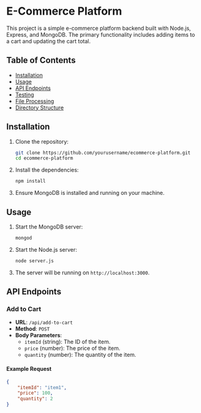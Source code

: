 # E-Commerce Platform

This project is a simple e-commerce platform backend built with Node.js, Express, and MongoDB. The primary functionality includes adding items to a cart and updating the cart total.

## Table of Contents

- [Installation](#installation)
- [Usage](#usage)
- [API Endpoints](#api-endpoints)
- [Testing](#testing)
- [File Processing](#file-processing)
- [Directory Structure](#directory-structure)

## Installation

1. Clone the repository:

    ```bash
    git clone https://github.com/yourusername/ecommerce-platform.git
    cd ecommerce-platform
    ```

2. Install the dependencies:

    ```bash
    npm install
    ```

3. Ensure MongoDB is installed and running on your machine.

## Usage

1. Start the MongoDB server:

    ```bash
    mongod
    ```

2. Start the Node.js server:

    ```bash
    node server.js
    ```

3. The server will be running on `http://localhost:3000`.

## API Endpoints

### Add to Cart

- **URL**: `/api/add-to-cart`
- **Method**: `POST`
- **Body Parameters**:
  - `itemId` (string): The ID of the item.
  - `price` (number): The price of the item.
  - `quantity` (number): The quantity of the item.

#### Example Request

```json
{
    "itemId": "item1",
    "price": 100,
    "quantity": 2
}
